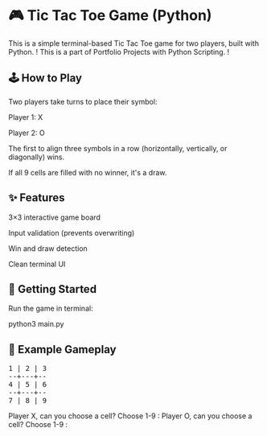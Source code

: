 # 🎮 Tic Tac Toe Game (Python)

This is a simple terminal-based Tic Tac Toe game for two players, built with Python.
! This is a part of Portfolio Projects with Python Scripting. !

## 🕹️ How to Play
Two players take turns to place their symbol:

Player 1: X

Player 2: O

The first to align three symbols in a row (horizontally, vertically, or diagonally) wins.

If all 9 cells are filled with no winner, it's a draw.

## ✨ Features
3×3 interactive game board

Input validation (prevents overwriting)

Win and draw detection

Clean terminal UI

## 🚀 Getting Started
Run the game in terminal:

python3 main.py

## 🧩 Example Gameplay
<pre>
1 | 2 | 3
--+---+--
4 | 5 | 6
--+---+--
7 | 8 | 9
</pre>
Player X, can you choose a cell? Choose 1-9 :
Player O, can you choose a cell? Choose 1-9 :
